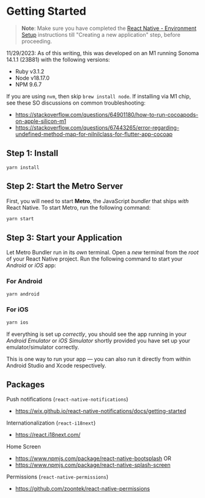 # Getting Started

> **Note**: Make sure you have completed the [React Native - Environment Setup](https://reactnative.dev/docs/environment-setup) instructions till "Creating a new application" step, before proceeding.

11/29/2023: As of this writing, this was developed on an M1 running Sonoma 14.1.1 (23B81) with the following versions:

- Ruby v3.1.2
- Node v18.17.0
- NPM 9.6.7

If you are using `nvm`, then skip `brew install node`. If installing via M1 chip, see these SO discussions on common troubleshooting:

- https://stackoverflow.com/questions/64901180/how-to-run-cocoapods-on-apple-silicon-m1
- https://stackoverflow.com/questions/67443265/error-regarding-undefined-method-map-for-nilnilclass-for-flutter-app-cocoap

## Step 1: Install

```
yarn install
```

## Step 2: Start the Metro Server

First, you will need to start **Metro**, the JavaScript _bundler_ that ships _with_ React Native. To start Metro, run the following command:

```bash
yarn start
```

## Step 3: Start your Application

Let Metro Bundler run in its _own_ terminal. Open a _new_ terminal from the _root_ of your React Native project. Run the following command to start your _Android_ or _iOS_ app:

### For Android

```bash
yarn android
```

### For iOS

```bash
yarn ios
```

If everything is set up _correctly_, you should see the app running in your _Android Emulator_ or _iOS Simulator_ shortly provided you have set up your emulator/simulator correctly.

This is one way to run your app — you can also run it directly from within Android Studio and Xcode respectively.

## Packages

Push notifications (`react-native-notifications`)

- https://wix.github.io/react-native-notifications/docs/getting-started

Internationalization (`react-i18next`)

- https://react.i18next.com/

Home Screen

- https://www.npmjs.com/package/react-native-bootsplash OR
- https://www.npmjs.com/package/react-native-splash-screen

Permissions (`react-native-permissions`)

- https://github.com/zoontek/react-native-permissions
